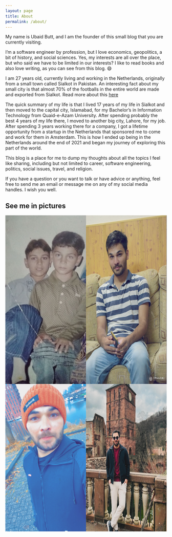 ```yaml
---
layout: page
title: About
permalink: /about/
---
```


My name is Ubaid Butt, and I am the founder of this small blog that you are currently visiting.

I’m a software engineer by profession, but I love economics, geopolitics, a bit of history, and social sciences. Yes, my interests are all over the place, but who said we have to be limited in our interests? I like to read books and also love writing, as you can see from this blog. 😄

I am 27 years old, currently living and working in the Netherlands, originally from a small town called Sialkot in Pakistan. An interesting fact about my small city is that almost 70% of the footballs in the entire world are made and exported from Sialkot. Read more about this [here](https://www.businessinsider.com/most-of-the-worlds-soccer-balls-are-made-in-pakistan-2022-12?international=true&r=US&IR=T)

The quick summary of my life is that I lived 17 years of my life in Sialkot and then moved to the capital city, Islamabad, for my Bachelor’s in Information Technology from Quaid-e-Azam University. After spending probably the best 4 years of my life there, I moved to another big city, Lahore, for my job. After spending 3 years working there for a company, I got a lifetime opportunity from a startup in the Netherlands that sponsored me to come and work for them in Amsterdam. This is how I ended up being in the Netherlands around the end of 2021 and began my journey of exploring this part of the world.

This blog is a place for me to dump my thoughts about all the topics I feel like sharing, including but not limited to career, software engineering, politics, social issues, travel, and religion.

If you have a question or you want to talk or have advice or anything, feel free to send me an email or message me on any of my social media handles. I wish you well.

## See me in pictures
<div style="display: flex; flex-wrap: wrap; justify-content: space-between;">
    <img src="/images/childhood.jpeg?width=400&height=200&crop=face" alt="childhood" style="width: 50%;" />
    <img src="/images/university-time.jpeg?width=400&height=200&crop=face" alt="university" style="width: 50%;" />
    <img src="/images/nl-running.jpeg?width=400&height=200&crop=face" alt="netherlands" style="width: 50%;" />
    <img src="/images/some-picture.jpeg?width=400&height=200&crop=face" alt="Recent" style="width: 50%;" />
</div>

